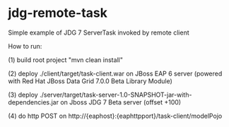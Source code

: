 # jdg-remote-task

Simple example of JDG 7 ServerTask invoked by remote client

How to run:

(1) build root project "mvn clean install"

(2) deploy ./client/target/task-client.war on JBoss EAP 6 server (powered with Red Hat JBoss Data Grid 7.0.0 Beta Library Module)

(3) deploy ./server/target/task-server-1.0-SNAPSHOT-jar-with-dependencies.jar on Jboss JDG 7 Beta server (offset +100)

(4) do http POST on
http://{eaphost}:{eaphttpport}/task-client/modelPojo




